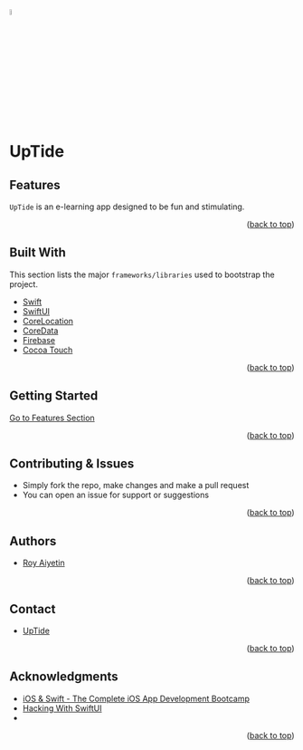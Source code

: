 <img src="https://user-images.githubusercontent.com/95645767/166117225-cc1bc2d4-0f20-465c-8255-8c12389f4f7b.png" width=5% height=5%>

# UpTide
## Features
`UpTide` is an e-learning app designed to be fun and stimulating. 

<p align="right">(<a href="#top">back to top</a>)</p>


## Built With
This section lists the major `frameworks/libraries` used to bootstrap the project.
- [Swift](https://developer.apple.com/swift/)
- [SwiftUI](https://developer.apple.com/xcode/swiftui/)
- [CoreLocation](https://developer.apple.com/documentation/corelocation)
- [CoreData](https://developer.apple.com/documentation/coredata)
- [Firebase](https://firebase.google.com)
- [Cocoa Touch](https://developer.apple.com/library/archive/documentation/General/Conceptual/DevPedia-CocoaCore/Cocoa.html)

<p align="right">(<a href="#top">back to top</a>)</p>

## Getting Started
[Go to Features Section](#-features)

<p align="right">(<a href="#top">back to top</a>)</p>


## Contributing & Issues
- Simply fork the repo, make changes and make a pull request
- You can open an issue for support or suggestions

<p align="right">(<a href="#top">back to top</a>)</p>

## Authors
- [Roy Aiyetin](https://github.com/RoyNkem)

<p align="right">(<a href="#top">back to top</a>)</p>

## Contact
- [UpTide]()

<p align="right">(<a href="#top">back to top</a>)</p>

## Acknowledgments
- [iOS & Swift - The Complete iOS App Development Bootcamp](https://www.udemy.com/course/ios-13-app-development-bootcamp/)
- [Hacking With SwiftUI](https://www.hackingwithswift.com/100/swiftui)
- 

<p align="right">(<a href="#top">back to top</a>)</p>

